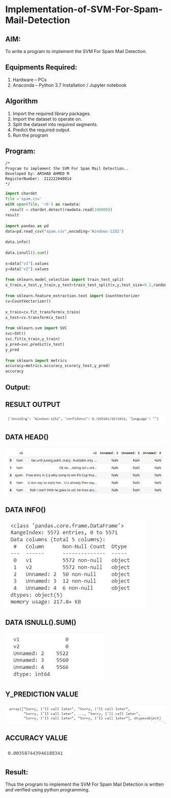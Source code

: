 # Implementation-of-SVM-For-Spam-Mail-Detection

## AIM:
To write a program to implement the SVM For Spam Mail Detection.

## Equipments Required:
1. Hardware – PCs
2. Anaconda – Python 3.7 Installation / Jupyter notebook

## Algorithm
1. Import the required library packages.
2. Import the dataset to operate on.
3. Split the dataset into required segments.
4. Predict the required output.
5. Run the program

## Program:
```
/*
Program to implement the SVM For Spam Mail Detection..
Developed by: ARSHAD AHMED M
RegisterNumber:  212222040014
*/
```
```py
import chardet
file ='spam.csv'
with open(file, 'rb') as rawdata:
  result = chardet.detect(rawdata.read(100000))
result

import pandas as pd
data=pd.read_csv("spam.csv",encoding='Windows-1252')

data.info()

data.isnull().sum()

x=data["v1"].values
y=data["v2"].values

from sklearn.model_selection import train_test_split
x_train,x_test,y_train,y_test=train_test_split(x,y,test_size=0.2,random_state=0)

from sklearn.feature_extraction.text import CountVectorizer
cv=CountVectorizer()

x_train=cv.fit_transform(x_train)
x_test=cv.transform(x_test)

from sklearn.svm import SVC
svc=SVC()
svc.fit(x_train,y_train)
y_pred=svc.predict(x_test)
y_pred

from sklearn import metrics
accuracy=metrics.accuracy_score(y_test,y_pred)
accuracy

```

## Output:
## RESULT OUTPUT
![SVM For Spam Mail Detection](op1.png)
## DATA HEAD()
![alt](op2.png)
## DATA INFO()
![alt](op3.png)
## DATA ISNULL().SUM()
![alt](op4.png)
## Y_PREDICTION VALUE
![ALT](op6.png)
## ACCURACY VALUE
![ALT](op7.png)


## Result:
Thus the program to implement the SVM For Spam Mail Detection is written and verified using python programming.